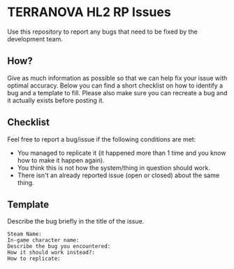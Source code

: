 # TERRANOVA HL2 RP Issues

Use this repository to report any bugs that need to be fixed by the development team.

## How?

Give as much information as possible so that we can help fix your issue with optimal accuracy. 
Below you can find a short checklist on how to identify a bug and a template to fill.
Please also make sure you can recreate a bug and it actually exists before posting it.

## Checklist
Feel free to report a bug/issue if the following conditions are met:
- You managed to replicate it (it happened more than 1 time and you know how to make it happen again).
- You think this is not how the system/thing in question should work.
- There isn't an already reported issue (open or closed) about the same thing.

## Template
Describe the bug briefly in the title of the issue.
```
Steam Name:
In-game character name:
Describe the bug you encountered:
How it should work instead?:
How to replicate:
```
